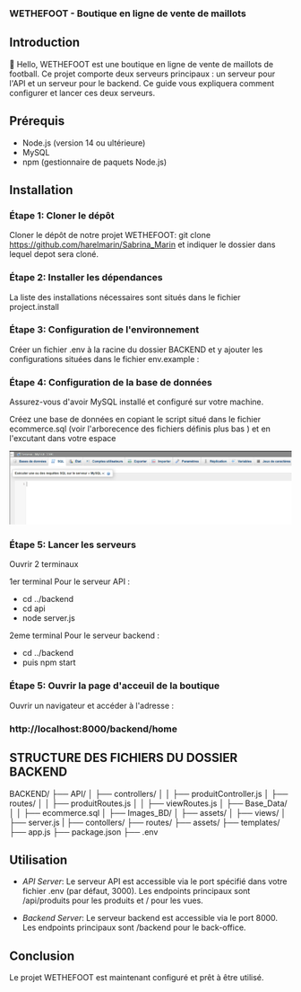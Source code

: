 ### WETHEFOOT - Boutique en ligne de vente de maillots

## Introduction
👋 Hello,
WETHEFOOT est une boutique en ligne de vente de maillots de football. Ce projet comporte deux serveurs principaux : un serveur pour l'API et un serveur pour le backend. Ce guide vous expliquera comment configurer et lancer ces deux serveurs.

## Prérequis

- Node.js (version 14 ou ultérieure)
- MySQL
- npm (gestionnaire de paquets Node.js)

## Installation

### Étape 1: Cloner le dépôt

Cloner le dépôt de notre projet WETHEFOOT:
git clone https://github.com/harelmarin/Sabrina_Marin
et indiquer le dossier dans lequel depot sera cloné.

### Étape 2: Installer les dépendances
La liste des installations nécessaires sont situés dans le fichier project.install


### Étape 3: Configuration de l'environnement

Créer un fichier .env à la racine du dossier BACKEND  et y ajouter les configurations situées dans le fichier env.example :



### Étape 4: Configuration de la base de données

Assurez-vous d'avoir MySQL installé et configuré sur votre machine.

Créez une base de données  en copiant le script situé dans le fichier ecommerce.sql (voir l'arborecence des fichiers définis plus bas ) et en l'excutant dans votre espace 

![alt text](image.png)
### Étape 5: Lancer les serveurs
Ouvrir 2 terminaux 

1er terminal Pour le serveur API :
- cd ../backend
- cd api
- node server.js


2eme terminal Pour le serveur backend :
- cd ../backend
- puis npm start 

### Étape 5: Ouvrir la page d'acceuil de la boutique
Ouvrir un navigateur et accéder à l'adresse : 
### http://localhost:8000/backend/home


## STRUCTURE DES FICHIERS DU DOSSIER BACKEND
BACKEND/
├── API/
│   ├── controllers/
│   │   ├── produitController.js
│   ├── routes/
│   │   ├── produitRoutes.js
│   │   ├── viewRoutes.js
│   ├── Base_Data/
│   │   ├── ecommerce.sql
│   ├── Images_BD/
│   ├── assets/
│   ├── views/
│   ├── server.js
|
├── contollers/
├── routes/
├── assets/
├── templates/
├── app.js
├── package.json
├── .env


## Utilisation

- *API Server*: Le serveur API est accessible via le port spécifié dans votre fichier .env (par défaut, 3000). 
Les endpoints principaux sont /api/produits pour les produits et / pour les vues.

- *Backend Server*: Le serveur backend est accessible via le port 8000. Les endpoints principaux sont /backend pour le back-office.

## Conclusion

Le projet WETHEFOOT est maintenant configuré et prêt à être utilisé.

